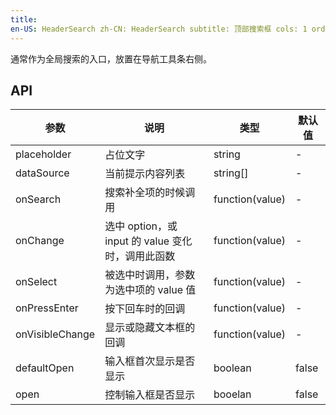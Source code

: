 ```yaml
---
title:
en-US: HeaderSearch zh-CN: HeaderSearch subtitle: 顶部搜索框 cols: 1 order: 8
---
```


通常作为全局搜索的入口，放置在导航工具条右侧。

## API

参数 | 说明 | 类型 | 默认值
----|------|-----|------
placeholder | 占位文字 | string | -
dataSource | 当前提示内容列表 | string[] | -
onSearch | 搜索补全项的时候调用 | function(value) | -
onChange | 选中 option，或 input 的 value 变化时，调用此函数 | function(value) | -
onSelect | 被选中时调用，参数为选中项的 value 值 | function(value) | -
onPressEnter | 按下回车时的回调 | function(value) | -
onVisibleChange | 显示或隐藏文本框的回调 | function(value) |-
defaultOpen | 输入框首次显示是否显示  | boolean | false
open | 控制输入框是否显示 | booelan |false
